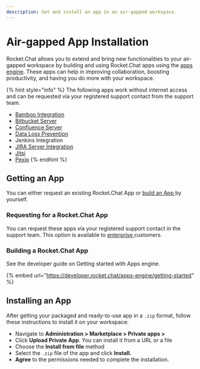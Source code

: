 ```yaml
---
description: Get and install an app in an air-gapped workspace.
---
```


# Air-gapped App Installation

Rocket.Chat allows you to extend and bring new functionalities to your air-gapped workspace by building and using Rocket.Chat apps using the [apps engine](https://developer.rocket.chat/apps-engine/rocket.chat-apps-engine). These apps can help in improving collaboration, boosting productivity, and having you do more with your workspace.

{% hint style="info" %}
The following apps work without internet access and can be requested via your registered support contact from the support team.

* [Bamboo Integration](../../extend-rocket.chat-capabilities/rocket.chat-marketplace/rocket.chat-public-apps-guides/atlassian/bamboo-integration.md)
* [Bitbucket Server](../../extend-rocket.chat-capabilities/rocket.chat-marketplace/rocket.chat-public-apps-guides/atlassian/bitbucket-server-integration.md)
* [Confluence Server](../../extend-rocket.chat-capabilities/rocket.chat-marketplace/rocket.chat-public-apps-guides/atlassian/confluence-server-integration.md)
* [Data Loss Prevention](../../extend-rocket.chat-capabilities/rocket.chat-marketplace/rocket.chat-public-apps-guides/data-loss-prevention-dlp-app.md)
* Jenkins Integration
* [JIRA Server Integration](../../extend-rocket.chat-capabilities/rocket.chat-marketplace/rocket.chat-public-apps-guides/atlassian/jira-server-integration.md)
* [Jitsi](../../use-rocket.chat/rocket.chat-conference-call/conference-call-admin-guide/jitsi-app.md)
* [Pexip](../../use-rocket.chat/rocket.chat-conference-call/conference-call-admin-guide/pexip-app.md)
{% endhint %}

## Getting an App

You can either request an existing Rocket.Chat App or [build an App ](https://developer.rocket.chat/apps-engine/getting-started/creating-an-app)by yourself.

### &#x20;Requesting for a Rocket.Chat App

You can request these apps via your registered support contact in the support team. This option is available to [enterprise ](https://www.rocket.chat/pricing)customers.

### Building a Rocket.Chat App

See the developer guide on Getting started with Apps engine.

{% embed url="https://developer.rocket.chat/apps-engine/getting-started" %}

## Installing an App

After getting your packaged and ready-to-use app in a `.zip` format, follow these instructions to install it on your workspace:

* Navigate to **Administration  > Marketplace > Private apps >**&#x20;
* Click **Upload Private App**. You can install it from a URL or a file
* Choose the **Install from file** method
* Select the `.zip` file of the app and click **Install.**
* **Agree** to the permissions needed to complete the installation.
